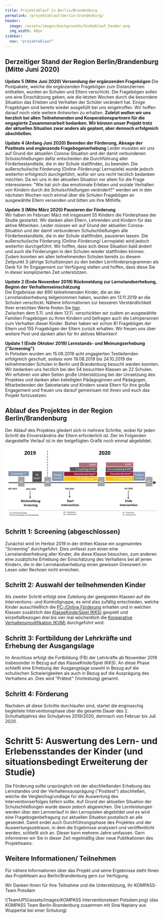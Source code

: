 ```yaml
---
title: Projektablauf in Berlin/Brandenburg
permalink: /projektablauf/berlin-brandenburg/
header:
  image: /assets/images/backgrounds/Grobablauf_header.png
  img_width: 80px
sidebar:
  nav: "projektablauf"
---
```

## Derzeitiger Stand der Region Berlin/Brandenburg (Mitte Juni 2020)
**Update 5 (Mitte Juni 2020) Versendung der ergänzenden Fragebögen**
Die Postpakete, welche die ergänzenden Fragebögen zum Distanzlernen enthalten, wurden an Schulen und Eltern verschickt. Die Fragebögen sollen uns eine Einschätzung geben, wie die letzten Wochen durch die besondere Situation das Erleben und Verhalten der Schüler verändert hat.
Einige Fragebögen sind bereits wieder ausgefüllt bei uns eingetroffen. Wir hoffen darauf noch viele weitere Antworten zu erhalten.
**Zuletzt wollen wir uns herzlich bei allen Teilnehmenden und Kooperationspartnern für die engagierte Zusammenarbeit bedanken. Wir können unser Projekt trotz der aktuellen Situation zwar anders als geplant, aber dennoch erfolgreich abschließen.**

**Update 4 (Anfang Juni 2020) Beenden der Förderung, Absage der Posttests und ergänzende Fragebogenerhebung**
Leider mussten wir uns auf Grund der aktuellen Corona-Situation und der damit verbundenen Schulschließungen dafür entscheiden die Durchführung aller Förderbestandteile, die in der Schule stattfinden, zu beenden. Die außerschulische Förderung (Online-Förderung/ Lernspiele) wurde jedoch weiterhin erfolgreich durchgeführt, wofür wir uns recht herzlich bedanken möchten.
Da wir uns in der aktuellen Situation vor allem für die Frage interessieren: "Wie hat sich das emotionale Erleben und soziale Verhalten von Kindern durch die Schulschließungen verändert?" werden wir in den nächsten Wochen noch einmal über die Schulen Fragebögen an ausgewählte Eltern versenden und bitten um Ihre Mithilfe.

**Update 3 (Mitte März 2020) Pausieren der Förderung**  
Wir haben im Februar/ März mit insgesamt 55 Kindern die Förderphase der Studie gestartet. Wir danken allen Eltern, Lehrenden und Kindern für das aktive Mitwirken. Leider müssen wir auf Grund der aktuellen Corona-Situation und der damit verbundenen Schulschließungen alle Förderbestandteile, die in der Schule stattfinden, pausieren lassen.
Die außerschulische Förderung (Online-Förderung/ Lernspiele) wird jedoch weiterhin durchgeführt.
Wir hoffen, dass sich diese Situation bald ändert und auch die Förderungen in den Schulen wieder stattfinden können.
Zudem konnten wir allen teilnehmenden Schulen bereits zu diesem Zeitpunkt 3-jährige Schullizenzen zu den beiden Lernförderprogrammen als Dank für Ihr Engagement zur Verfügung stellen und hoffen, dass diese Sie in dieser komplizierten Zeit unterstützen.

**Update 2 (Ende November 2019) Rückmeldung zur Lernstandserhebung, Beginn der Verhaltenseinschätzung**  
Die Ergebnisse der 890 teilnehmenden Kinder, die an der Lernstandserhebung teilgenommen haben, wurden am 13.11.2019 an die Schulen verschickt. Nähere Informationen zur besseren Verständlichkeit Ihrer erreichten Werte finden Sie [hier](http://www.kompass-forschung.de/projektablauf/screening/).  
Zwischen dem 5.11. und dem 13.11. verschickten wir zudem an ausgewählte Familien Fragebögen zu Ihren Kindern und befragen auch die Lehrpersonen zum Verhalten dieser Kinder. Bisher haben wir schon 81 Fragebögen der Eltern und 155 Fragebögen der Eltern zurück erhalten. Wir freuen uns über weitere Post und danken allen für Ihr aktives Mitwirken!


**Update 1 (Ende Oktober 2019) Lernstands- und Meinungserhebung ("Screening")**  
In Potsdam wurden am 15.08.2019 acht engagierten Testleitenden erfolgreich geschult, sodass vom 19.08.2019 bis 24.10.2019 die teilnehmenden Schulen in Berlin und Brandenburg besucht werden konnten. Wir bedanken uns herzlich bei den 54 besuchten Klassen an 22 Schulen. Wir erfuhren von allen Seiten große Unterstützung bei der Umsetzung des Projektes und danken allen beteiligten Pädagoginnen und Pädagogen, Mitarbeitenden der Sekretariate und Kindern sowie Eltern für ihre große Engagement und freuen uns darauf gemeinsam mit Ihnen und euch das Projekt fortzusetzen. 

## Ablauf des Projektes in der Region Berlin/Brandenburg
Der Ablauf des Projektes gliedert sich in mehrere Schritte, wobei für jeden Schritt die Einverständnis der Eltern erforderlich ist.
Der im Folgenden dargestellte Verlauf ist in der beigefügten Grafik noch einmal abgebildet.

![AblaufUP](/assets/images/AblaufUP.jpg) 
## Schritt 1: Screening (abgeschlossen)
Zunächst wird im Herbst 2019 in der dritten Klasse ein sogenanntes "Screening" durchgeführt. Dies umfasst zum einen eine Lernstandserhebung aller Kinder, die diese Klasse besuchen, zum anderen eine zusätzliche Erhebung der Einschätzung des Verhaltens bei all jenen Kindern, die in der Lernstandserhebung einen gewissen Grenzwert im Lesen oder Rechnen nicht erreichen.

## Schritt 2: Auswahl der teilnehmenden Kinder
Als zweiter Schritt erfolgt eine Zuteilung der geeigneten Klassen auf die Interventions- und Kontrollgruppe, es wird also zufällig entschieden, welche Kinder ausschließlich die [PC-/Online Förderung](http://www.kompass-forschung.de/ueber-die-studie/interventionen/#ii-pc--online-gest%C3%BCtzte-f%C3%B6rderung-der-schulischen-schwierigkeiten) erhalten und in welchen Klassen zusätzlich das [KlasseKinderSpiel (KKS)](http://www.kompass-forschung.de/ueber-die-studie/interventionen/) gespielt und einzelfallbezogen drei bis vier mal wöchentlich die [Kooperative Verhaltensmodifikation (KVM)](http://www.kompass-forschung.de/ueber-die-studie/interventionen/) durchgeführt wird.

## Schritt 3: Fortbildung der Lehrkräfte und Erhebung der Ausgangslage
Im Anschluss erfolgt die Fortbildung (FB) der Lehrkräfte ab November 2019 insbesonder in Bezug auf das KlasseKinderSpiel (KKS). An diese Phase schließt eine Erhebung der Ausgangslage sowohl in Bezug auf die schulischen Schwierigkeiten als auch in Bezug auf die Ausprägung des Verhaltens an. Dies wird "Prätest" (Vortestung) genannt.

## Schritt 4: Förderung
Nachdem all diese Schritte durchlaufen sind, startet die engmaschig begleitete Interventionsphase über die gesamte Dauer des 2. Schulhalbjahres des Schuljahres 2019/2020, demnach von Februar bis Juli 2020. 

# Schritt 5: Auswertung des Lern- und Erlebensstandes der Kinder (und situationsbedingt Erweiterung der Studie)
Die Förderung sollte ursprünglich mit der abschließenden Erhebung des Lernstandes und der Verhaltensausprägung ("Posttest") abschließen, welche die Vergleichsgrundlage für die Auswertung des Interventionserfolges liefern sollte.
Auf Grund der aktuellen Situation der Schulschließungen wurde davon jedoch abgewichen. Die Lernleistungen werden über den Lernverlauf in den Lernspielen abgebildet und es wird eine Fragebogenbefragung zur aktuellen Situation postalisch an alle gesendet.
Damit endet auch Durchführungsphase des Projektes und der Auswertungszeitraum, in dem die Ergebnisse analysiert und veröffentlicht werden, schließt sich an. Dieser kann mehrere Jahre umfassen. Gern informieren wir Sie in dieser Zeit regelmäßig über neue Publikationen des Projektteams.

## Weitere Informationen/ Teilnehmen
Für nähere Informationen über das Projekt und seine Ergebnisse steht Ihnen das Projektteam aus Berlin/Brandenburg gern zur Verfügung.

Wir Danken Ihnen für Ihre Teilnahme und die Unterstützung,
Ihr KOMPASS-Team Potsdam

![TeamUP](/assets/images/KOMPASS Interventionsteam Potsdam.png)
(das KOMPASS Team Berlin-Brandenburg zusammen mit Sina Napiany aus Wuppertal bei einer Schulung)
